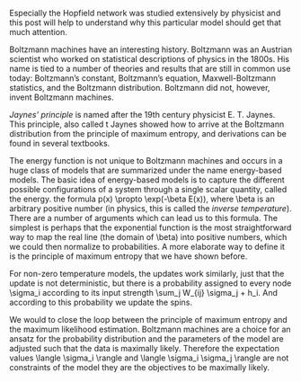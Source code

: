 Especially the Hopfield network was studied extensively by physicist and this post will help to understand why this particular model should get that much attention.

Boltzmann machines have an interesting history. Boltzmann was an Austrian scientist who worked on statistical descriptions of physics in the 1800s. His name is tied to a number of theories and results that are still in common use today: Boltzmann’s constant, Boltzmann’s equation, Maxwell-Boltzmann statistics, and the Boltzmann distribution. Boltzmann did not, however, invent Boltzmann machines.

<em>Jaynes’ principle</em> is named after the 19th century physicist E. T. Jaynes. This principle, also called t
Jaynes showed how to arrive at the Boltzmann distribution from the principle of maximum entropy, and derivations can be found in several textbooks.

<p>The energy function is not unique to Boltzmann machines and occurs in a huge class of models that are summarized under the name energy-based models. The basic idea of energy-based models is to capture the different possible configurations of a system through a single scalar quantity, called the energy.  the formula
<d-math block> p(x) \propto \exp(-\beta E(x)), </d-math>
where <d-math>\beta</d-math> is an arbitrary positive number (in physics, this is called the <em>inverse temperature</em>). There are a number of arguments which can lead us to this formula. The simplest is perhaps that the exponential function is the most straightforward way to map the real line (the domain of <d-math>\beta</d-math>) into positive numbers, which we could then normalize to probabilities. A more elaborate way to define it is the principle of maximum entropy that we have shown before.</p>

For non-zero temperature models, the updates work similarly, just that the update is not deterministic, but there is a probability assigned to every node <d-math>\sigma_i</d-math> according to its input strength <d-math>\sum_j W_{ij} \sigma_j + h_i</d-math>. And according to this probability we update the spins.

<p>We would to close the loop between the principle of maximum entropy and the maximum likelihood estimation. Boltzmann machines are a choice for an ansatz for the probability distribution and the parameters of the model are adjusted such that the data is maximally likely. Therefore the expectation values <d-math>\langle \sigma_i \rangle</d-math> and <d-math>\langle \sigma_i \sigma_j \rangle</d-math> are not constraints of the model they are the objectives to be maximally likely.</p>
